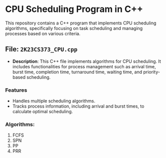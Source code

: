 # CPU Scheduling Program in C++

This repository contains a C++ program that implements CPU scheduling algorithms, specifically focusing on task scheduling and managing processes based on various criteria.

## File: `2K23CS373_CPU.cpp`

- **Description**: This C++ file implements algorithms for CPU scheduling. It includes functionalities for process management such as arrival time, burst time, completion time, turnaround time, waiting time, and priority-based scheduling.
  
### Features
- Handles multiple scheduling algorithms.
- Tracks process information, including arrival and burst times, to calculate optimal scheduling.
  
### Algorithms:
1. FCFS
2. SPN
3. PP
4. PRR
